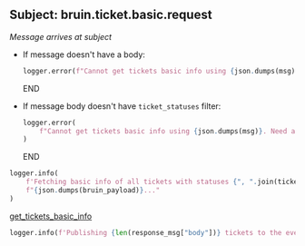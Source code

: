 ## Subject: bruin.ticket.basic.request

_Message arrives at subject_

* If message doesn't have a body:
  ```python
  logger.error(f"Cannot get tickets basic info using {json.dumps(msg)}. JSON malformed")
  ```
  END

* If message body doesn't have `ticket_statuses` filter:
  ```python
  logger.error(
      f"Cannot get tickets basic info using {json.dumps(msg)}. Need a list of ticket statuses to keep going."
  )
  ```
  END

```python
logger.info(
    f'Fetching basic info of all tickets with statuses {", ".join(ticket_statuses)} and matching filters '
    f"{json.dumps(bruin_payload)}..."
)
```

[get_tickets_basic_info](../repositories/bruin_repository/get_tickets_basic_info.md)

```python
logger.info(f'Publishing {len(response_msg["body"])} tickets to the event bus...')
```
